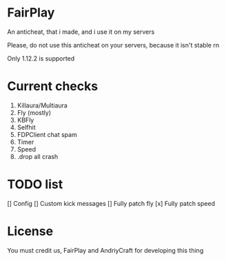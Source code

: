 # FairPlay

An anticheat, that i made, and i use it on my servers

Please, do not use this anticheat on your servers, because it isn't stable rn

Only 1.12.2 is supported

# Current checks

1. Killaura/Multiaura
2. Fly (mostly)
3. KBFly 
4. Selfhit
5. FDPClient chat spam
6. Timer
7. Speed
8. .drop all crash

# TODO list

[] Config
[] Custom kick messages
[] Fully patch fly
[x] Fully patch speed

# License

You must credit us, FairPlay and AndriyCraft for developing this thing
